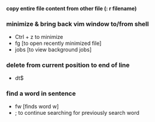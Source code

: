#### copy entire file content from other file (: r filename)

### minimize & bring back vim window to/from shell

- Ctrl + z to minimize
- fg [to open recently minimized file]
- jobs [to view background jobs]

### delete from current position to end of line

- dt\$

### find a word in sentence

- fw [finds word w]
- ; to continue searching for previously search word


